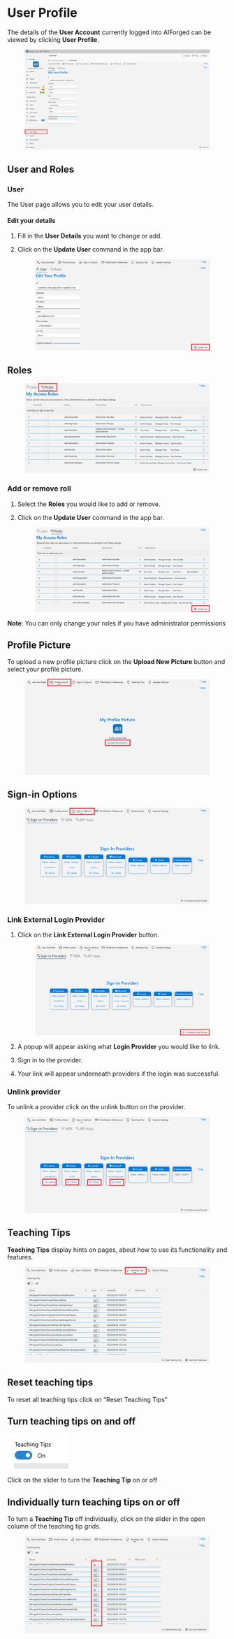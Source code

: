 # User Profile

The details of the **User Account** currently logged into AIForged can be viewed by clicking **User Profile**.

<figure><img src=".gitbook/assets/image (3) (2).png" alt=""><figcaption></figcaption></figure>

## User and Roles

### User

The User page allows you to edit your user details.

#### Edit your details

1. Fill in the **User Details** you want to change or add.
2.  Click on the **Update User** command in the app bar.

    <figure><img src=".gitbook/assets/image (34) (1).png" alt=""><figcaption></figcaption></figure>

## Roles

<figure><img src=".gitbook/assets/image (13) (2).png" alt=""><figcaption></figcaption></figure>

### Add or remove roll

1. Select the **Roles** you would like to add or remove.
2.  Click on the **Update User** command in the app bar.

    <figure><img src=".gitbook/assets/image (11) (4).png" alt=""><figcaption></figcaption></figure>

**Note**: You can only change your roles if you have administrator permissions

## Profile Picture

To upload a new profile picture click on the **Upload New Picture** button and select your profile picture.

<figure><img src=".gitbook/assets/image (15) (1).png" alt=""><figcaption></figcaption></figure>

## Sign-in Options

<figure><img src=".gitbook/assets/image (29) (1).png" alt=""><figcaption></figcaption></figure>

### Link External Login Provider

1.  Click on the **Link External Login Provider** button.

    <figure><img src=".gitbook/assets/image (28) (1).png" alt=""><figcaption></figcaption></figure>
2. A popup will appear asking what **Login Provider** you would like to link.
3. Sign in to the provider.
4. Your link will appear underneath providers if the login was successful.

### Unlink provider

To unlink a provider click on the unlink button on the provider.

<figure><img src=".gitbook/assets/image (17) (1).png" alt=""><figcaption></figcaption></figure>

## Teaching Tips

**Teaching Tips** display hints on pages, about how to use its functionality and features.

<figure><img src=".gitbook/assets/image (35) (1).png" alt=""><figcaption></figcaption></figure>

## Reset teaching tips

To reset all teaching tips click on "Reset Teaching Tips"

## Turn teaching tips on and off

![](<assets/image (33) (1).png>)

Click on the slider to turn the **Teaching Tip** on or off

## Individually turn teaching tips on or off

To turn a **Teaching Tip** off individually, click on the slider in the open column of the teaching tip grids.

<figure><img src=".gitbook/assets/image (24) (1).png" alt=""><figcaption></figcaption></figure>
